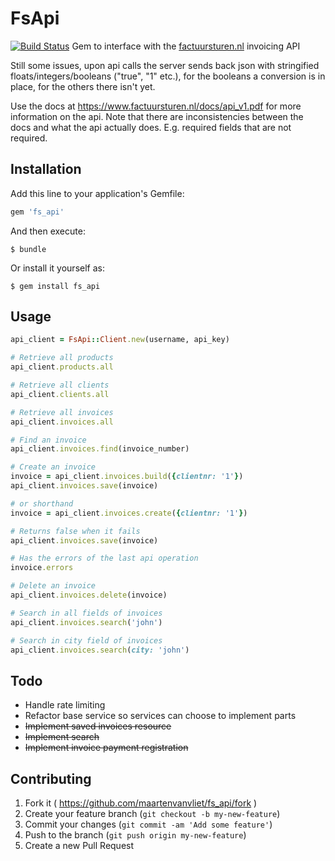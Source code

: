 # FsApi
[![Build Status](https://travis-ci.org/maartenvanvliet/fs_api.svg)](https://travis-ci.org/maartenvanvliet/fs_api)
Gem to interface with the [factuursturen.nl](https://www.factuursturen.nl/?a=1552)
invoicing API

Still some issues, upon api calls the server sends back json with stringified
floats/integers/booleans ("true", "1" etc.), for the booleans a conversion is
in place, for the others there isn't yet.

Use the docs at https://www.factuursturen.nl/docs/api_v1.pdf for more information
on the api. Note that there are inconsistencies between the docs and what the api actually does. E.g. required fields that are not required.


## Installation

Add this line to your application's Gemfile:

```ruby
gem 'fs_api'
```

And then execute:

    $ bundle

Or install it yourself as:

    $ gem install fs_api

## Usage

```ruby
api_client = FsApi::Client.new(username, api_key)

# Retrieve all products
api_client.products.all

# Retrieve all clients
api_client.clients.all

# Retrieve all invoices
api_client.invoices.all

# Find an invoice
api_client.invoices.find(invoice_number)

# Create an invoice
invoice = api_client.invoices.build({clientnr: '1'})
api_client.invoices.save(invoice)

# or shorthand
invoice = api_client.invoices.create({clientnr: '1'})

# Returns false when it fails
api_client.invoices.save(invoice)

# Has the errors of the last api operation
invoice.errors

# Delete an invoice
api_client.invoices.delete(invoice)

# Search in all fields of invoices
api_client.invoices.search('john')

# Search in city field of invoices
api_client.invoices.search(city: 'john')
```

## Todo
* Handle rate limiting
* Refactor base service so services can choose to implement parts
* ~~Implement saved invoices resource~~
* ~~Implement search~~
* ~~Implement invoice payment registration~~

## Contributing

1. Fork it ( https://github.com/maartenvanvliet/fs_api/fork )
2. Create your feature branch (`git checkout -b my-new-feature`)
3. Commit your changes (`git commit -am 'Add some feature'`)
4. Push to the branch (`git push origin my-new-feature`)
5. Create a new Pull Request
